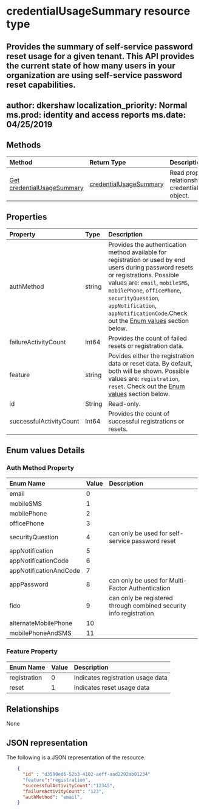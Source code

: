 # credentialUsageSummary resource type
Provides the summary of self-service password reset usage for a given tenant. This API provides the current state of how many users in your organization are using self-service password reset capabilities.
---
author: dkershaw
localization_priority: Normal
ms.prod: identity and access reports
ms.date: 04/25/2019
---
## Methods

| Method       | Return Type | Description |
|:-------------|:------------|:------------|
| [Get credentialUsageSummary](../api/credentialusagesummary_get.md) | [credentialUsageSummary](credentialusagesummary.md) | Read properties and relationships of credentialUsageSummary object. |


## Properties
| Property     | Type        | Description |
|:-------------|:------------|:------------|
|authMethod|string| Provides the authentication method available for registration or used by end users during password resets or registrations. Possible values are: `email`, `mobileSMS`, `mobilePhone`, `officePhone`, `securityQuestion`, `appNotification`, `appNotificationCode`.Check out the [Enum values](#Enum-values-Details) section below.|
|failureActivityCount|Int64| Provides the count of failed resets or registration data.|
|feature|string| Povides either the registration data or reset data. By default, both will be shown. Possible values are: `registration`, `reset`. Check out the [Enum values](#Enum-values-Details) section below.|
|id|String| Read-only.|Unique Id of the activity.|
|successfulActivityCount|Int64|Provides the count of successful registrations or resets.|

## Enum values Details
### Auth Method Property
| Enum Name | Value | Description
| :---------|:-------|:----------
email	|0	
mobileSMS	|1	
mobilePhone|2	
officePhone	|3	
securityQuestion|4	|can only be used for self-service password reset	
appNotification	|5	
appNotificationCode|	6	
appNotificationAndCode|	7	
appPassword	|8	|can only be used for Multi-Factor Authentication
fido	|9	|can only be registered through combined security info registration
alternateMobilePhone	|10
mobilePhoneAndSMS	|11

### Feature Property
| Enum Name | Value | Description
| :---------|:-------|:----------
registration|0| Indicates registration usage data
reset|1| Indicates reset usage data

## Relationships
None


## JSON representation

The following is a JSON representation of the resource.

<!-- {
  "blockType": "resource",
  "optionalProperties": [

  ],
  "@odata.type": "microsoft.graph.credentialUsageSummary"
}-->

```json
    {
      "id" : "d3590ed6-52b3-4102-aeff-aad2292ab01234"
      "feature":"registration",
      "successfulActivityCount":"12345",
      "failureActivityCount": "123",
      "authMethod": "email",
    }

```

<!-- uuid: 8fcb5dbc-d5aa-4681-8e31-b001d5168d79
2015-10-25 14:57:30 UTC -->
<!-- {
  "type": "#page.annotation",
  "description": "credentialUsageSummary resource",
  "keywords": "",
  "section": "documentation",
  "tocPath": ""
}-->
